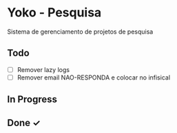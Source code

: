 # Yoko  - Pesquisa

Sistema de gerenciamento de projetos de pesquisa

## Todo

- [ ] Remover lazy logs 
- [ ] Remover email NAO-RESPONDA e colocar no infisical

## In Progress

## Done ✓
